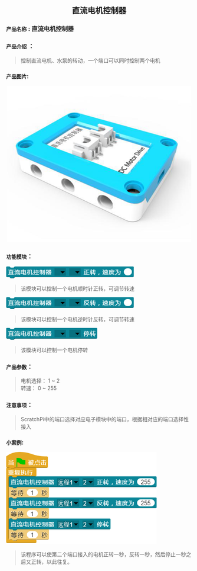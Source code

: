 ## <center>直流电机控制器</center>


### ``产品名称`` : 直流电机控制器


### ``产品介绍`` ：

>  控制直流电机、水泵的转动，一个端口可以同时控制两个电机

### ``产品图片``:


<div align="center">
  <img src="../img/sensor/DCMotorController/DCMotorController.png" width="500px" ><br>
</div>

### ``功能模块``：

![](../img/sensor/DCMotorController/Clockwise.png)

> 该模块可以控制一个电机顺时针正转，可调节转速

![](../img/sensor/DCMotorController/Anti-clockwise.png)

> 该模块可以控制一个电机逆时针反转，可调节转速

![](../img/sensor/DCMotorController/stop.png)

> 该模块可以控制一个电机停转

### ``产品参数``：
> 电机选择： 1 ~ 2    
> 转速： 0 ~ 255  

### ``注意事项``：

> ScratchPi中的端口选择对应电子模块中的端口，根据相对应的端口选择性接入</b>

### ``小案例``:

![](../img/sensor/DCMotorController/demo.png)

> 该程序可以使第二个端口接入的电机正转一秒，反转一秒，然后停止一秒之后又正转，以此往复。
